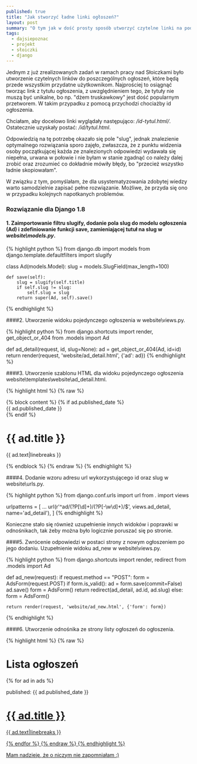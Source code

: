 ```yaml
---
published: true
title: "Jak stworzyć ładne linki ogłoszeń?"
layout: post
summary: "O tym jak w dość prosty sposób utworzyć czytelne linki na podstawie id i tytułu ogłoszenia."
tags: 
  - dajsiepoznac
  - projekt
  - słoiczki
  - django
---
```


Jednym z już zrealizowanych zadań w ramach pracy nad Słoiczkami było utworzenie czytelnych linków do poszczególnych ogłoszeń, które będą przede wszystkim przydatne użytkownikom. Najprościej to osiągnąć tworząc link z tytułu ogłoszenia, z uwzględnieniem tego, że tytuły nie muszą być unikalne, bo np. "dżem truskawkowy" jest dość popularnym przetworem. W takim przypadku z pomocą przychodzi chociażby id ogłoszenia.

Chciałam, aby docelowo linki wyglądały następująco: <i>/id-tytul.html/</i>. Ostatecznie uzyskały postać: <i>/id/tytul.html</i>.

Odpowiedzią na tę potrzebę okazało się pole "slug", jednak znalezienie optymalnego rozwiązania sporo zajęło, zwłaszcza, że z punktu widzenia osoby początkującej każda ze znalezionych odpowiedzi wydawała się niepełna, urwana w połowie i nie byłam w stanie zgadnąć co należy dalej zrobić oraz zrozumieć co dokładnie mówiły błędy, bo "przecież wszystko ładnie skopiowałam".

W związku z tym, pomyślałam, że dla usystematyzowania zdobytej wiedzy warto samodzielnie zapisać pełne rozwiązanie. Możliwe, że przyda się ono w przypadku kolejnych napotkanych problemów.

<h3>Rozwiązanie dla Django 1.8</h3>

<h4>1. Zaimportowanie filtru slugify, dodanie pola slug do modelu ogłoszenia (Ad) i zdefiniowanie funkcji save, zamieniającej tutuł na slug w <i>website\models.py</i>.</h4>

{% highlight python %}
from django.db import models
from django.template.defaultfilters import slugify
  
class Ad(models.Model):
    slug = models.SlugField(max_length=100)
	
	def save(self):
		slug = slugify(self.title)
        if self.slug != slug:
            self.slug = slug
        return super(Ad, self).save()
{% endhighlight %}

####2. Utworzenie widoku pojedynczego ogłoszenia w website\views.py.

{% highlight python %}
from django.shortcuts import render, get_object_or_404
from .models import Ad

def ad_detail(request, id, slug=None):
    ad = get_object_or_404(Ad, id=id)
    return render(request, 'website/ad_detail.html', {'ad': ad})
{% endhighlight %}

####3. Utworzenie szablonu HTML dla widoku pojedynczego ogłoszenia website\templates\website\ad_detail.html.

{% highlight html %}
{% raw %}
<body>
    {% block content %}
        {% if ad.published_date %}
             <div class="date">
                {{ ad.published_date }}
            </div>
         {% endif %}
         <h1>{{ ad.title }}</h1>
         <p>{{ ad.text|linebreaks }}</p>
    {% endblock %}
</body>
{% endraw %}
{% endhighlight %}

####4. Dodanie wzoru adresu url wykorzystującego id oraz slug w website\urls.py.

{% highlight python %}
from django.conf.urls import url
from . import views

urlpatterns = [
	...
    url(r'^ad/(?P<id>[\d]+)/(?P<slug>[-\w\d]+)/$', views.ad_detail, name='ad_detail'),
]
{% endhighlight %}

Konieczne stało się również uzupełnienie innych widoków i poprawki w odnośnikach, tak żeby można było logicznie poruszać się po stronie. 

####5. Zwrócenie odpowiedzi w postaci strony z nowym ogłoszeniem po jego dodaniu. Uzupełnienie widoku ad_new w website\views.py.

{% highlight python %}
from django.shortcuts import render, redirect
from .models import Ad

def ad_new(request):
    if request.method == "POST":
        form = AdsForm(request.POST)
        if form.is_valid():
            ad = form.save(commit=False)
            ad.save()
            form = AdsForm()
            return redirect(ad_detail, ad.id, ad.slug)
    else:
        form = AdsForm()

    return render(request, 'website/ad_new.html', {'form': form})
{% endhighlight %}

####6. Utworzenie odnośnika ze strony listy ogłoszeń do ogłoszenia.

{% highlight html %}
{% raw %}
<body>
    <h1>Lista ogłoszeń</h1>
    {% for ad in ads %}
        <div>
            <p>published: {{ ad.published_date }}</p>
            <h1><a href='{% url 'ad_detail' ad.id ad.slug  %}'>{{ ad.title }}</h1>
            <p>{{ ad.text|linebreaks }}</p>
        </div>
    {% endfor %}
</body>
{% endraw %}
{% endhighlight %}

Mam nadzieję, że o niczym nie zapomniałam :)

